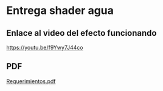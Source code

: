 # Entrega shader agua 

## Enlace al video del efecto funcionando
https://youtu.be/f9Ywy7J44co

## PDF 

[Requerimientos.pdf](https://github.com/Sebas1210/Checho4/files/12946771/Requerimientos.pdf)

 
